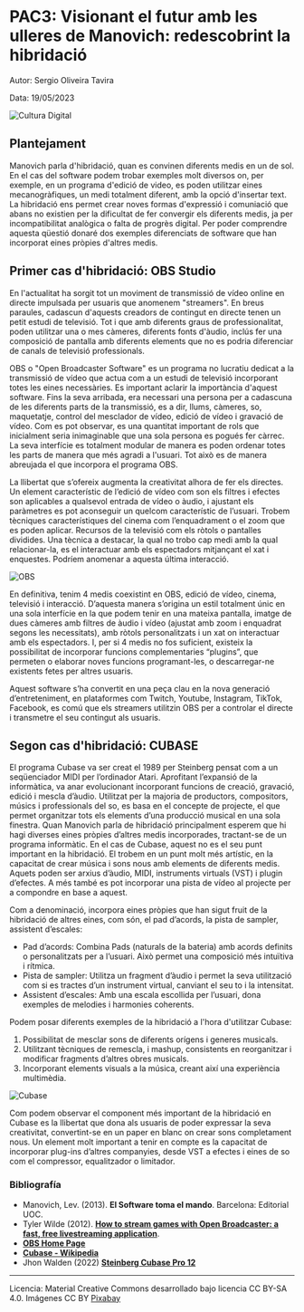 # PAC3: Visionant el futur amb les ulleres de Manovich: redescobrint la hibridació 



Autor: Sergio Oliveira Tavira


Data: 19/05/2023

![Cultura Digital](https://images.pexels.com/photos/257904/pexels-photo-257904.jpeg) 



## Plantejament


Manovich parla d'hibridació, quan es convinen diferents medis en un de sol. En el cas del software podem trobar exemples molt diversos on, per exemple, en un programa d'edició de video, es poden utilitzar eines mecanogràfiques, un medi totalment diferent, amb la opció d'insertar text. La hibridació ens permet crear noves formas d'expressió i comuniació que abans no existien per la dificultat de fer convergir els diferents medis, ja per incompatibilitat analògica o falta de progrès digital. Per poder comprendre aquesta qüestió donaré dos exemples diferenciats de software que han incorporat eines pròpies d'altres medis. 


## Primer cas d'hibridació: OBS Studio

En l'actualitat ha sorgit tot un moviment de transmissió de vídeo online en directe impulsada per usuaris que anomenem "streamers". En breus paraules, cadascun d'aquests creadors de contingut en directe tenen un petit estudi de televisió. Tot i que amb diferents graus de professionalitat, poden utilitzar una o mes càmeres, diferents fonts d'àudio, inclús fer una composició de pantalla amb diferents elements que no es podria diferenciar de canals de televisió professionals.

OBS o "Open Broadcaster Software" es un programa no lucratiu dedicat a la transmissió de vídeo que actua com a un estudi de televisió incorporant totes les eines necessàries. Es important aclarir la importància d'aquest software. Fins la seva arribada, era necessari una persona per a cadascuna de les diferents parts de la transmissió, es a dir, llums, càmeres, so, maquetatje, control del mesclador de vídeo, edició de vídeo i gravació de vídeo. Com es pot observar, es una quantitat important de rols que inicialment seria inimaginable que una sola persona es pogués fer càrrec. La seva interfície es totalment modular de manera es poden ordenar totes les parts de manera que més agradi a l'usuari. Tot això es de manera abreujada el que incorpora el programa OBS.

La llibertat que s’ofereix augmenta la creativitat alhora de fer els directes. Un element característic de l’edició de vídeo com son els filtres i efectes son aplicables a qualsevol entrada de vídeo o àudio, i ajustant els paràmetres es pot aconseguir un quelcom característic de l’usuari. Trobem tècniques característiques del cinema com l’enquadrament o el zoom que es poden aplicar. Recursos de la televisió com els ròtols o pantalles dividides. Una tècnica a destacar, la qual no trobo cap medi amb la qual relacionar-la, es el interactuar amb els espectadors mitjançant el xat i enquestes. Podríem anomenar a aquesta última interacció.

![OBS](https://thirdpersonblog.files.wordpress.com/2021/02/obs-custom-docks.jpg) 

En definitiva, tenim 4 medis coexistint en OBS, edició de vídeo, cinema, televisió i interacció. D’aquesta manera s’origina un estil totalment únic en una sola interfície en la que podem tenir en una mateixa pantalla, imatge de dues càmeres amb filtres de àudio i vídeo (ajustat amb zoom i enquadrat segons les necessitats), amb ròtols personalitzats i un xat on interactuar amb els espectadors. I, per si 4 medis no fos suficient, existeix la possibilitat de incorporar funcions complementaries “plugins”, que permeten o elaborar noves funcions programant-les, o descarregar-ne existents fetes per altres usuaris. 

Aquest software s’ha convertit en una peça clau en la nova generació d’entreteniment, en plataformes com Twitch, Youtube, Instagram, TikTok, Facebook, es comú que els streamers utilitzin OBS per a controlar el directe i transmetre el seu contingut als usuaris. 


## Segon cas d'hibridació: CUBASE

El programa Cubase va ser creat el 1989 per Steinberg pensat com a un seqüenciador MIDI per l’ordinador Atari. Aprofitant l’expansió de la informàtica, va anar evolucionant incorporant funcions de creació, gravació, edició i mescla d’àudio. Utilitzat per la majoria de productors, compositors, músics i professionals del so, es basa en el concepte de projecte, el que permet organitzar tots els elements d’una producció musical en una sola finestra. 
Quan Manovich parla de hibridació principalment esperem que hi hagi diverses eines pròpies d’altres medis incorporades, tractant-se de un programa informàtic. En el cas de Cubase, aquest no es el seu punt important en la hibridació. El trobem en un punt molt més artístic, en la capacitat de crear música i sons nous amb elements de diferents medis. Aquets poden ser arxius d’àudio, MIDI, instruments virtuals (VST) i plugin d’efectes. A més també es pot incorporar una pista de vídeo al projecte per a compondre en base a aquest.

Com a denominació, incorpora eines pròpies que han sigut fruit de la hibridació de altres eines, com són, el pad d’acords, la pista de sampler, assistent d’escales:

-	Pad d’acords: Combina Pads (naturals de la bateria) amb acords definits o personalitzats per a l’usuari. Això permet una composició més intuïtiva i rítmica.
-	Pista de sampler: Utilitza un fragment d’àudio i permet la seva utilització com si es tractes d’un instrument virtual, canviant el seu to i la intensitat.
-	Assistent d’escales: Amb una escala escollida per l’usuari, dona exemples de melodies i harmonies coherents.


Podem posar diferents exemples de la hibridació a l'hora d'utilitzar Cubase:
1. Possibilitat de mesclar sons de diferents orígens i generes musicals.
2. Utilitzant tècniques de remescla, i mashup, consistents en reorganitzar i modificar fragments d’altres obres musicals.
3. Incorporant elements visuals a la música, creant així una experiència multimèdia.

![Cubase](https://dt7v1i9vyp3mf.cloudfront.net/styles/news_large/s3/imagelibrary/S/SteinbergCubasePro12_01-sJapUt3uBttnsyf6DXghRAeOWyZHnyQU.jpg)

Com podem observar el component més important de la hibridació en Cubase es la llibertat que dona als usuaris de poder expressar la seva creativitat, convertint-se en un paper en blanc on crear sons completament nous. Un element molt important a tenir en compte es la capacitat de incorporar plug-ins d’altres companyies, desde VST a efectes i eines de so com el compressor, equalitzador o limitador. 




### Bibliografía

* Manovich, Lev. (2013). **El Software toma el mando**. Barcelona: Editorial UOC. 
* Tyler Wilde (2012). **[How to stream games with Open Broadcaster: a fast, free livestreaming application](https://www.pcgamer.com/how-to-set-up-open-broadcaster-a-free-lightweight-livestreaming-application/)**.
* **[OBS Home Page](https://obsproject.com/)**
* **[Cubase - Wikipedia](https://en.wikipedia.org/wiki/Steinberg_Cubase)**
* Jhon Walden (2022) **[Steinberg Cubase Pro 12](https://en.wikipedia.org/wiki/Steinberg_Cubase)**


----

Licencia: Material Creative Commons desarrollado bajo licencia CC BY-SA 4.0. Imágenes CC BY [Pixabay](https://www.pexels.com/@pixabay/) 
